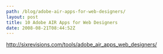 ```yaml
---
path: /blog/adobe-air-apps-for-web-designers/
layout: post
title: 10 Adobe AIR Apps for Web Designers
date: 2008-08-21T08:44:52Z
---
```


<a href="http://sixrevisions.com/tools/adobe_air_apps_web_designers/" target="_blank">http://sixrevisions.com/tools/adobe_air_apps_web_designers/</a>